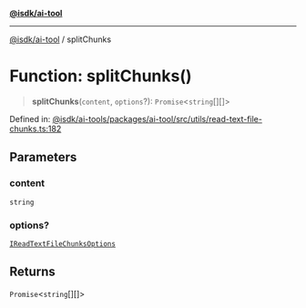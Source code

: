 [**@isdk/ai-tool**](../README.md)

***

[@isdk/ai-tool](../globals.md) / splitChunks

# Function: splitChunks()

> **splitChunks**(`content`, `options`?): `Promise`\<`string`[][]\>

Defined in: [@isdk/ai-tools/packages/ai-tool/src/utils/read-text-file-chunks.ts:182](https://github.com/isdk/ai-tool.js/blob/209a87173b5eabb2f81db6ea9a6784f34c24e271/src/utils/read-text-file-chunks.ts#L182)

## Parameters

### content

`string`

### options?

[`IReadTextFileChunksOptions`](../interfaces/IReadTextFileChunksOptions.md)

## Returns

`Promise`\<`string`[][]\>
